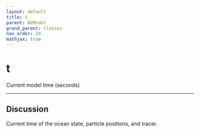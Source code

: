 ```yaml
---
layout: default
title: t
parent: WVModel
grand_parent: Classes
nav_order: 24
mathjax: true
---
```


#  t

Current model time (seconds)


---

## Discussion
Current time of the ocean state, particle positions, and tracer.

